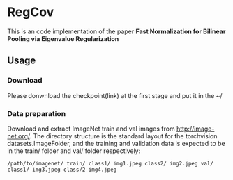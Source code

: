 # RegCov
This is an code implementation of the paper **Fast Normalization for Bilinear Pooling via Eigenvalue Regularization**

## Usage

### Download
Please donwnload the checkpoint(link) at the first stage and put it in the ~/

### Data preparation
Download and extract ImageNet train and val images from http://image-net.org/. The directory structure is the standard layout for the torchvision datasets.ImageFolder, and the training and validation data is expected to be in the train/ folder and val/ folder respectively:

`
/path/to/imagenet/
  train/
    class1/
      img1.jpeg
    class2/
      img2.jpeg
  val/
    class1/
      img3.jpeg
    class/2
      img4.jpeg
`


